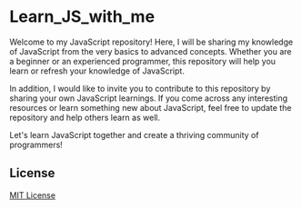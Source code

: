 # Learn_JS_with_me
Welcome to my JavaScript repository! Here, I will be sharing my knowledge of JavaScript from the very basics to advanced concepts. Whether you are a beginner or an experienced programmer, this repository will help you learn or refresh your knowledge of JavaScript.

In addition, I would like to invite you to contribute to this repository by sharing your own JavaScript learnings. If you come across any interesting resources or learn something new about JavaScript, feel free to update the repository and help others learn as well.

Let's learn JavaScript together and create a thriving community of programmers!


## License

[MIT License](LICENSE)